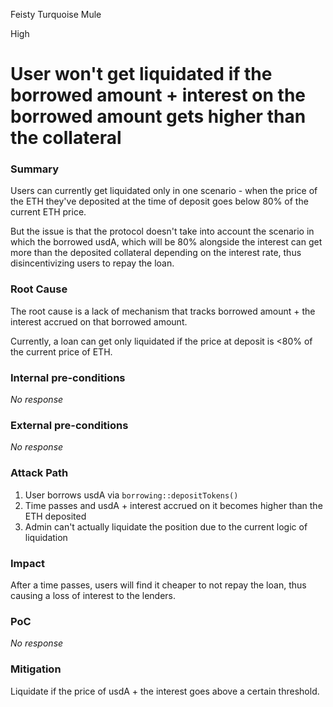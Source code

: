 Feisty Turquoise Mule

High

# User won't get liquidated if the borrowed amount + interest on the borrowed amount gets higher than the collateral

### Summary

Users can currently get liquidated only in one scenario - when the price of the ETH they've deposited at the time of deposit goes below 80% of the current ETH price.

But the issue is that the protocol doesn't take into account the scenario in which the borrowed usdA, which will be 80% alongside the interest can get more than the deposited collateral depending on the interest rate, thus disincentivizing users to repay the loan.

### Root Cause

The root cause is a lack of mechanism that tracks borrowed amount + the interest accrued on that borrowed amount.

Currently, a loan can get only liquidated if the price at deposit is <80% of the current price of ETH.

### Internal pre-conditions

_No response_

### External pre-conditions

_No response_

### Attack Path

1. User borrows usdA via `borrowing::depositTokens()`
2. Time passes and usdA + interest accrued on it becomes higher than the ETH deposited
3. Admin can't actually liquidate the position due to the current logic of liquidation

### Impact

After a time passes, users will find it cheaper to not repay the loan, thus causing a loss of interest to the lenders.

### PoC

_No response_

### Mitigation

Liquidate if the price of usdA + the interest goes above a certain threshold.